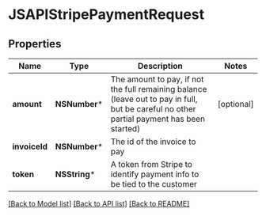 # JSAPIStripePaymentRequest

## Properties
Name | Type | Description | Notes
------------ | ------------- | ------------- | -------------
**amount** | **NSNumber*** | The amount to pay, if not the full remaining balance (leave out to pay in full, but be careful no other partial payment has been started) | [optional] 
**invoiceId** | **NSNumber*** | The id of the invoice to pay | 
**token** | **NSString*** | A token from Stripe to identify payment info to be tied to the customer | 

[[Back to Model list]](../README.md#documentation-for-models) [[Back to API list]](../README.md#documentation-for-api-endpoints) [[Back to README]](../README.md)


